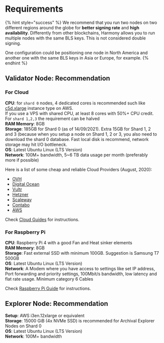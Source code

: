 # Requirements

{% hint style="success" %}
We recommend that you run two nodes on two different regions around the globe for **better signing rate** and **high availability**. Differently from other blockchains, Harmony allows you to run multiple nodes with the same BLS keys. This is not considered double signing.

One configuration could be positioning one node in North America and another one with the same BLS keys in Asia or Europe, for example.
{% endhint %}

## Validator Node: Recommendation

### For Cloud

**CPU**: for `shard 0` nodes, 4 dedicated cores is recommended such like [c5d.xlarge](https://aws.amazon.com/blogs/aws/ec2-instance-update-c5-instances-with-local-nvme-storage-c5d/) instance type on AWS.   
If you use a VPS with shared CPU, at least 8 cores with 50%+ CPU credit.  
For `shard 1,2,3` the requirement can be halved  
**RAM Memory**: 8GB  
**Storage**: 185GB for Shard 0 \(as of 14/09/2021\). Extra 15GB for Shard 1, 2 and 3 \(because when you setup a node on Shard 1, 2 or 3, you also need to download the shard 0 database. Fast local disk is recommend, network storage may hit I/O bottleneck.  
**OS**: Latest Ubuntu Linux \(LTS Version\)  
**Network**: 100M+ bandwidth, 5~6 TB data usage per month \(preferably more if possible\)

Here is a list of some cheap and reliable Cloud Providers \(August, 2020\):

* [OVH](https://www.ovhcloud.com/)
* [Digital Ocean](https://www.digitalocean.com/)
* [Vultr](https://www.vultr.com/)
* [Hetzner](http://hetzner.com/)
* [Scaleway](https://www.scaleway.com/)
* [Contabo](https://contabo.com/)
* [AWS](https://aws.amazon.com/)

Check [Cloud Guides](cloud-guides/) for instructions.

### For Raspberry Pi

**CPU**: Raspberry Pi 4 with a good Fan and Heat sinker elements  
**RAM Memory**: 8GB  
**Storage**: Fast external SSD with minimum 100GB. Suggestion is Samsung T7 500GB  
**OS**: Latest Ubuntu Linux \(LTS Version\)  
**Network**: A Modem where you have access to settings like set IP address, Port forwarding and priority settings, 100Mbit/s bandwidth, low latency and flat rate usage. Minimum category 6 Cables

Check [Raspberry Pi Guide](raspberry-pi-guide.md) for instructions.

## Explorer Node: Recommendation

**Setup**: AWS i3en.12xlarge or equivalent  
**Storage**: 15000 GiB \(4x NVMe SSD\) is recommended for Archival Explorer Nodes on Shard 0  
**OS**: Latest Ubuntu Linux \(LTS Version\)  
**Network**: 100M+ bandwidth

